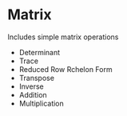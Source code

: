 # Matrix

Includes simple matrix operations
- Determinant
- Trace
- Reduced Row Rchelon Form 
- Transpose
- Inverse
- Addition
- Multiplication
